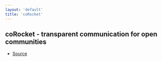 ```yaml
---
layout: 'default'
title: 'coRocket'
---
```


## coRocket - transparent communication for open communities

- [Source](https://github.com/bevry/interconnect)
